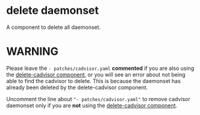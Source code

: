 # delete daemonset

A component to delete all daemonset.

# WARNING

Please leave the `- patches/cadvisor.yaml` **commented** if you are also using the [delete-cadvisor component](./delete-cadvisor/README.md), or you will see an error about not being able to find the cadvisor to delete. This is because the daemonset has already been deleted by the delete-cadvisor component.

Uncomment the line about `"- patches/cadvisor.yaml"` to remove cadvisor daemonset only if you are **not** using the [delete-cadvisor component](./delete-cadvisor/README.md).